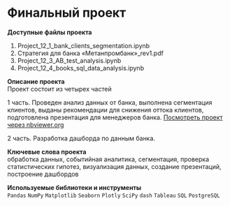# Финальный проект

**Доступные файлы проекта**  
1. Project_12_1_bank_clients_segmentation.ipynb
2. Cтратегия для банка «Метанпромбанк»_rev1.pdf
3. Project_12_3_AB_test_analysis.ipynb
4. Project_12_4_books_sql_data_analysis.ipynb

**Описание проекта**  
Проект состоит из четырех частей

1 часть. Проведен анализ данных от банка, выполнена сегментация клиентов, выданы рекомендации для снижения оттока клиентов, подготовлена презентация для менеджеров банка.
[Посмотреть проект через nbviewer.org]([https://nbviewer.org/github/Alexurm/da48_IlyinAV/blob/main/8.%20%D0%98%D1%81%D1%81%D0%BB%D0%B5%D0%B4%D0%BE%D0%B2%D0%B0%D0%BD%D0%B8%D1%8F%20%D1%80%D1%8B%D0%BD%D0%BA%D0%B0%20%D0%BE%D0%B1%D1%89%D0%B5%D0%BF%D0%B8%D1%82%D0%B0%20%D0%B2%20%D0%9C%D0%BE%D1%81%D0%BA%D0%B2%D0%B5%20%D0%B4%D0%BB%D1%8F%20%D0%BF%D1%80%D0%B8%D0%BD%D1%8F%D1%82%D0%B8%D1%8F%20%D1%80%D0%B5%D1%88%D0%B5%D0%BD%D0%B8%D1%8F%20%D0%BE%D0%B1%20%D0%BE%D1%82%D0%BA%D1%80%D1%8B%D1%82%D0%B8%D0%B8%20%D0%BD%D0%BE%D0%B2%D0%BE%D0%B3%D0%BE%20%D0%B7%D0%B0%D0%B2%D0%B5%D0%B4%D0%B5%D0%BD%D0%B8%D1%8F/Project_8_Moscow_public_catering.ipynb](https://nbviewer.org/github/Alexurm/da48_IlyinAV/blob/main/12.%20%D0%A4%D0%B8%D0%BD%D0%B0%D0%BB%D1%8C%D0%BD%D1%8B%D0%B9%20%D0%BF%D1%80%D0%BE%D0%B5%D0%BA%D1%82/Project_12_1_bank_clients_segmentation.ipynb))


2 часть. Разработка дашборда по данным банка.

**Ключевые слова проекта**  
обработка данных, событийная аналитика, cегментация, проверка статистических гипотез, визуализация данных, создание презентаций, построение дашбордов

**Используемые библиотеки и инструменты**  
`Pandas` `NumPy` `Matplotlib` `Seaborn` `Plotly` `SciPy` `dash` `Tableau` `SQL` `PostgreSQL`
